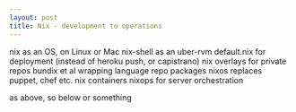```yaml
---
layout: post
title: Nix - development to operations
---
```


nix as an OS, on Linux or Mac
nix-shell as an uber-rvm
default.nix for deployment (instead of heroku push, or capistrano)
nix overlays for private repos
bundix et al wrapping language repo packages
nixos replaces puppet, chef etc.
nix containers
nixops for server orchestration

as above, so below or something
